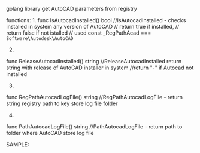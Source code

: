 golang library get AutoCAD parameters from registry

functions:
1. 
func IsAutocadInstalled() bool
//IsAutocadInstalled - checks installed in system any version of AutoCAD
// return true if installed,
// return false if not istalled
// used const _RegPathAcad === `Software\Autodesk\AutoCAD`

2. 
func ReleaseAutocadInstalled() string
//ReleaseAutocadInstalled return string with release of AutoCAD installer in system
//return "-" if Autocad not installed

3. 
func RegPathAutocadLogFile() string
//RegPathAutocadLogFile - return string registry path to key store log file folder

4.
func PathAutocadLogFile() string
//PathAutocadLogFile - return path to folder where AutoCAD store log file

SAMPLE:
